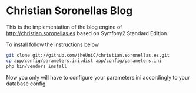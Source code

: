 Christian Soronellas Blog
=========================

This is the implementation of the blog engine of http://christian.soronellas.es
based on Symfony2 Standard Edition.

To install follow the instructions below

```sh
git clone git://github.com/theUniC/christian.soronellas.es.git
cp app/config/parameters.ini.dist app/config/parameters.ini
php bin/vendors install
```

Now you only will have to configure your parameters.ini accordingly to your database config.